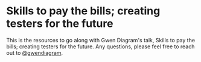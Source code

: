 # Skills to pay the bills; creating testers for the future

This is the resources to go along with Gwen Diagram's talk, Skills to pay the bills; creating testers for the future.  Any questions, please feel free to reach out to [@gwendiagram](https://www.twitter.com/gwendiagram).
